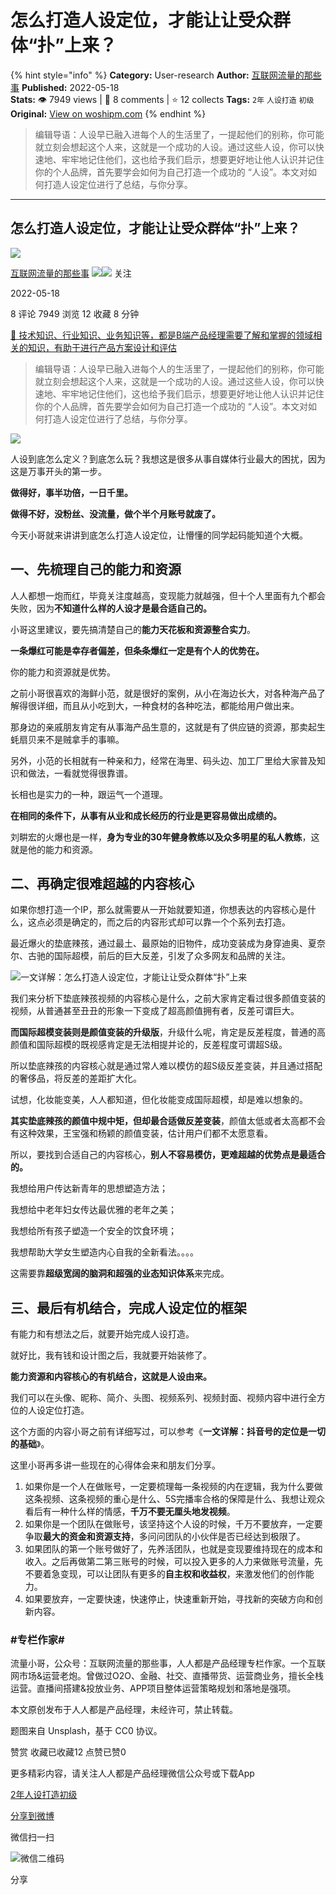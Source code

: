 # 怎么打造人设定位，才能让让受众群体“扑”上来？
{% hint style="info" %}
**Category:** User-research
**Author:** [互联网流量的那些事](https://www.woshipm.com/u/1137678)
**Published:** 2022-05-18  
**Stats:** 👁️ 7949 views | 💬 8 comments | ⭐ 12 collects
**Tags:** `2年` `人设打造` `初级`
**Original:** [View on woshipm.com](https://www.woshipm.com/user-research/5445271.html)
{% endhint %}
> 编辑导语：人设早已融入进每个人的生活里了，一提起他们的别称，你可能就立刻会想起这个人来，这就是一个成功的人设。通过这些人设，你可以快速地、牢牢地记住他们，这也给予我们启示，想要更好地让他人认识并记住你的个人品牌，首先要学会如何为自己打造一个成功的 “人设”。本文对如何打造人设定位进行了总结，与你分享。

---

## 怎么打造人设定位，才能让让受众群体“扑”上来？

[![](https://image.woshipm.com/wp-files/2021/07/dGcen69doQdJTaQyOmVU.png!/both/72x72)](https://www.woshipm.com/u/1137678)

[互联网流量的那些事](https://www.woshipm.com/u/1137678) ![](https://static.woshipm.com/tag/1121_1@2x.png)![](https://static.woshipm.com/tag/2104_1@2x.png) 关注

2022-05-18

8 评论 7949 浏览 12 收藏 8 分钟

[🔗 技术知识、行业知识、业务知识等，都是B端产品经理需要了解和掌握的领域相关的知识，有助于进行产品方案设计和评估](https://ke.qidianla.com/courses/bcpm)

> 编辑导语：人设早已融入进每个人的生活里了，一提起他们的别称，你可能就立刻会想起这个人来，这就是一个成功的人设。通过这些人设，你可以快速地、牢牢地记住他们，这也给予我们启示，想要更好地让他人认识并记住你的个人品牌，首先要学会如何为自己打造一个成功的 “人设”。本文对如何打造人设定位进行了总结，与你分享。

![](https://image.yunyingpai.com/wp/2022/05/oHKR0p3PBpp3BJlTwrKf.jpg)

人设到底怎么定义？到底怎么玩？我想这是很多从事自媒体行业最大的困扰，因为这是万事开头的第一步。

**做得好，事半功倍，一日千里。**

**做得不好，没粉丝、没流量，做个半个月账号就废了。**

今天小哥就来讲讲到底怎么打造人设定位，让懵懂的同学起码能知道个大概。

## **一、先梳理自己的能力和资源**

人人都想一炮而红，毕竟关注度越高，变现能力就越强，但十个人里面有九个都会失败，因为**不知道什么样的人设才是最合适自己的。**

小哥这里建议，要先搞清楚自己的**能力天花板和资源整合实力**。

**一条爆红可能是幸存者偏差，但条条爆红一定是有个人的优势在。**

你的能力和资源就是优势。

之前小哥很喜欢的海鲜小范，就是很好的案例，从小在海边长大，对各种海产品了解得很详细，而且从小吃到大，一种食材的各种吃法，都能给用户做出来。

那身边的亲戚朋友肯定有从事海产品生意的，这就是有了供应链的资源，那卖起生蚝扇贝来不是贼拿手的事嘛。

另外，小范的长相就有一种亲和力，经常在海里、码头边、加工厂里给大家普及知识和做法，一看就觉得很靠谱。

长相也是实力的一种，跟运气一个道理。

**在相同的条件下，从事有从业和成长经历的行业是更容易做出成绩的。**

刘畊宏的火爆也是一样，**身为专业的30年健身教练以及众多明星的私人教练**，这就是他的能力和资源。

## **二、再确定很难超越的内容核心**

如果你想打造一个IP，那么就需要从一开始就要知道，你想表达的内容核心是什么，这点必须是确定的，而之后的内容形式却可以靠一个个系列去打造。

最近爆火的垫底辣孩，通过最土、最原始的旧物件，成功变装成为身穿迪奥、夏奈尔、古驰的国际超模，前后的巨大反差，引发了众多网友和品牌的关注。

![一文详解：怎么打造人设定位，才能让让受众群体“扑”上来](https://image.yunyingpai.com/wp/2022/05/itWrKMmzhYqxCAwsYN1Y.png)

我们来分析下垫底辣孩视频的内容核心是什么，之前大家肯定看过很多颜值变装的视频，从普通甚至丑丑的形象一下变成了超高颜值拥有者，反差可谓巨大。

**而国际超模变装则是颜值变装的升级版**，升级什么呢，肯定是反差程度，普通的高颜值和国际超模的既视感肯定是无法相提并论的，反差程度可谓超S级。

所以垫底辣孩的内容核心就是通过常人难以模仿的超S级反差变装，并且通过搭配的奢侈品，将反差的差距扩大化。

试想，化妆能变美，人人都知道，但化妆能变成国际超模，却是难以想象的。

**其实垫底辣孩的颜值中规中矩，但却最合适做反差变装**，颜值太低或者太高都不会有这种效果，王宝强和杨颖的颜值变装，估计用户们都不太愿意看。

所以，要找到合适自己的内容核心，**别人不容易模仿，更难超越的优势点是最适合的。**

我想给用户传达新青年的思想塑造方法；

我想给中老年妇女传达最优雅的老年之美；

我想给所有孩子塑造一个安全的饮食环境；

我想帮助大学女生塑造内心自我的全新看法。。。。

这需要靠**超级宽阔的脑洞和超强的业态知识体系**来完成。

## **三、最后有机结合，完成人设定位的框架**

有能力和有想法之后，就要开始完成人设打造。

就好比，我有钱和设计图之后，我就要开始装修了。

**能力资源和内容核心的有机结合，这就是人设由来。**

我们可以在头像、昵称、简介、头图、视频系列、视频封面、视频内容中进行全方位的人设定位打造。

这个方面的内容小哥之前有详细写过，可以参考《**一文详解：抖音号的定位是一切的基础**》。

这里小哥再多讲一些现在的心得体会来和朋友们分享。

1.  如果你是一个人在做账号，一定要梳理每一条视频的内在逻辑，我为什么要做这条视频、这条视频的重心是什么、5S完播率合格的保障是什么、我想让观众看后有一种什么样的情感，**千万不要无厘头地发视频**。
2.  如果你是一个团队在做账号，该坚持这个人设的时候，千万不要放弃，一定要争取**最大的资金和资源支持**，多问问团队的小伙伴是否已经达到极限了。
3.  如果团队的第一个账号做好了，先养活团队，也就是变现要维持现在的成本和收入。之后再做第二第三账号的时候，可以投入更多的人力来做账号流量，先不要着急变现，可以让团队有更多的**自主权和收益权**，来激发他们的创作能力。
4.  如果要放弃，一定要快速，快速停止，快速重新开始，寻找新的突破方向和创新内容。

### #专栏作家#

流量小哥，公众号：互联网流量的那些事，人人都是产品经理专栏作家。一个互联网市场&运营老炮。曾做过O2O、金融、社交、直播带货、运营商业务，擅长全栈运营。直播间搭建&投放业务、APP项目整体运营策略规划和落地是强项。

本文原创发布于人人都是产品经理，未经许可，禁止转载。

题图来自 Unsplash，基于 CC0 协议。

赞赏 收藏已收藏12 点赞已赞0

更多精彩内容，请关注人人都是产品经理微信公众号或下载App

[2年](https://www.woshipm.com/tag/2%e5%b9%b4)[人设打造](https://www.woshipm.com/tag/%e4%ba%ba%e8%ae%be%e6%89%93%e9%80%a0)[初级](https://www.woshipm.com/tag/%e5%88%9d%e7%ba%a7)

[分享到微博](https://service.weibo.com/share/share.php?appkey=2775287854&title=怎么打造人设定位，才能让让受众群体“扑”上来？&url=https://www.woshipm.com/user-research/5445271.html&pic=https://image.yunyingpai.com/wp/2022/05/oHKR0p3PBpp3BJlTwrKf.jpg)

微信扫一扫

![微信二维码](https://api.pwmqr.com/qrcode/create/?url=https://www.woshipm.com/user-research/5445271.html)

分享